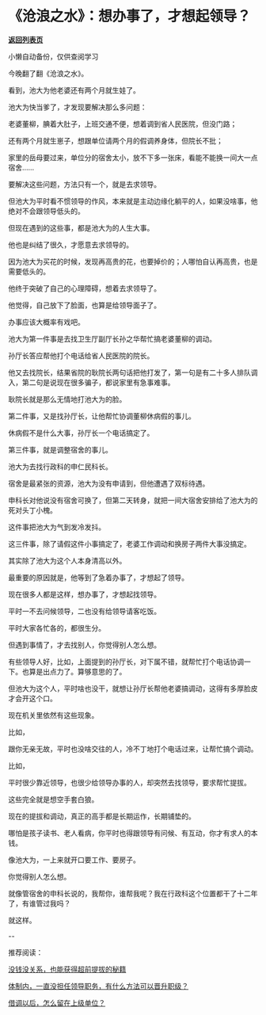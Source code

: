 # 《沧浪之水》：想办事了，才想起领导？

[**返回列表页**](/gzh/费曼的小茶馆)

小懒自动备份，仅供查阅学习

今晚翻了翻《沧浪之水》。

看到，池大为他老婆还有两个月就生娃了。

池大为快当爹了，才发现要解决那么多问题：

老婆董柳，腆着大肚子，上班交通不便，想着调到省人民医院，但没门路；

还有两个月就生崽子，想跟单位请两个月的假调养身体，但院长不批；

家里的岳母要过来，单位分的宿舍太小，放不下多一张床，看能不能换一间大一点宿舍……

要解决这些问题，方法只有一个，就是去求领导。  

但池大为平时看不惯领导的作风，本来就是主动边缘化躺平的人，如果没啥事，他绝对不会跟领导低头的。

但现在遇到的这些事，都是池大为的人生大事。  

他也是纠结了很久，才愿意去求领导的。  

因为池大为买花的时候，发现再高贵的花，也要掉价的；人哪怕自认再高贵，也是需要低头的。

他终于突破了自己的心理障碍，想着去求领导了。

他觉得，自己放下了脸面，也算是给领导面子了。

办事应该大概率有戏吧。

池大为第一件事是去找卫生厅副厅长孙之华帮忙搞老婆董柳的调动。  

孙厅长答应帮他打个电话给省人民医院的院长。

他又去找院长，结果省院的耿院长两句话把他打发了，第一句是有二十多人排队调入，第二句是说现在很多骗子，都说家里有急事难事。

耿院长就是那么无情地打池大为的脸。  

第二件事，又是找孙厅长，让他帮忙协调董柳休病假的事儿。  

休病假不是什么大事，孙厅长一个电话搞定了。

第三件事，就是调整宿舍的事儿。  

池大为去找行政科的申仁民科长。  

宿舍是最紧张的资源，池大为没有申请到，但他遭遇了双标待遇。  

申科长对他说没有宿舍可换了，但第二天转身，就把一间大宿舍安排给了池大为的死对头丁小槐。  

这件事把池大为气到发冷发抖。  

这三件事，除了请假这件小事搞定了，老婆工作调动和换房子两件大事没搞定。  

其实除了池大为这个人本身清高以外。  

最重要的原因就是，他等到了急着办事了，才想起了领导。

现在很多人都是这样，想办事了，才想起找领导。  

平时一不去问候领导，二也没有给领导请客吃饭。

平时大家各忙各的，都很生分。  

但遇到事情了，才去找别人，你觉得别人怎么想。

有些领导人好，比如，上面提到的孙厅长，对下属不错，就帮忙打个电话协调一下。也算是出点力了。算够意思的了。

但池大为这个人，平时啥也没干，就想让孙厅长帮他老婆搞调动，这得有多厚脸皮才会开这个口。

现在机关里依然有这些现象。  

比如，

跟你无亲无故，平时也没啥交往的人，冷不丁地打个电话过来，让帮忙搞个调动。

比如，

平时很少靠近领导，也很少给领导办事的人，却突然去找领导，要求帮忙提拔。  

这些完全就是想空手套白狼。  

现在的提拔和调动，真正的高手都是长期运作，长期铺垫的。  

哪怕是孩子读书、老人看病，你平时也得跟领导有问候、有互动，你才有求人的本钱。  

像池大为，一上来就开口要工作、要房子。  

你觉得别人怎么想。  

就像管宿舍的申科长说的，我帮你，谁帮我呢？我在行政科这个位置都干了十二年了，有谁管过我吗？

就这样。  

\--

推荐阅读：  

[没钱没关系，也能获得超前提拔的秘籍](https://mp.weixin.qq.com/s?__biz=Mzk0MzcyOTA5Ng==&mid=2247488570&idx=2&sn=9ea9f4553629798571ad4bdbc9f2b74d&scene=21#wechat_redirect)  

[体制内，一直没担任领导职务，有什么方法可以晋升职级？](https://mp.weixin.qq.com/s?__biz=Mzk0MzcyOTA5Ng==&mid=2247488554&idx=1&sn=98bbb3ec05babf166f2c425fa6c94030&scene=21#wechat_redirect)  

[借调以后，怎么留在上级单位？](https://mp.weixin.qq.com/s?__biz=Mzk0MzcyOTA5Ng==&mid=2247488509&idx=1&sn=429fc45951bcda04a878502496a4b4d2&scene=21#wechat_redirect)  

